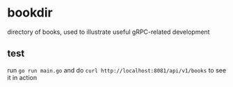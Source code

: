# bookdir

directory of books, used to illustrate useful gRPC-related development

## test
run `go run main.go` and do `curl http://localhost:8081/api/v1/books` to see it in action
